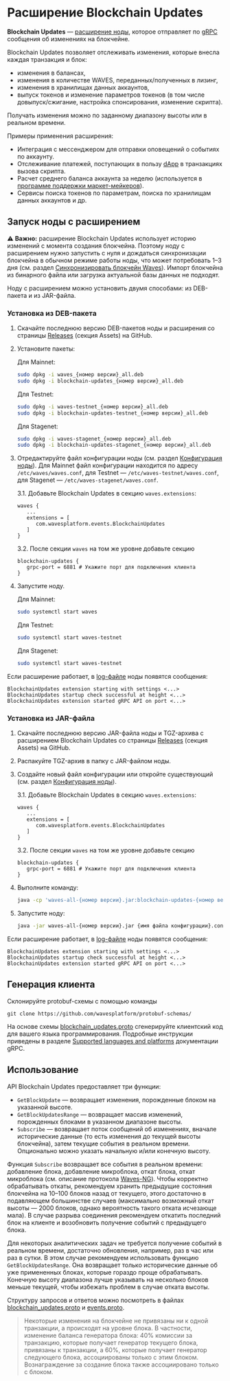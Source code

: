 # Расширение Blockchain Updates

**Blockchain Updates** — [расширение ноды](/ru/waves-node/extensions/), которое отправляет по [gRPC](https://en.wikipedia.org/wiki/GRPC) сообщения об изменениях на блокчейне.

Blockchain Updates позволяет отслеживать изменения, которые внесла каждая транзакция и блок:

* изменения в балансах,
* изменения в количестве WAVES, переданных/полученных в лизинг,
* изменения в хранилищах данных аккаунтов,
* выпуск токенов и изменение параметров токенов (в том числе довыпуск/сжигание, настройка спонсирования, изменение скрипта).

Получать изменения можно по заданному диапазону высоты или в реальном времени.

Примеры применения расширения:
* Интеграция с мессенджером для отправки оповещений о событиях по аккаунту.
* Отслеживание платежей, поступающих в пользу [dApp](/ru/building-apps/smart-contracts/what-is-a-dapp) в транзакциях вызова скрипта.
* Расчет среднего баланса аккаунта за неделю (используется в [программе поддержки маркет-мейкеров](https://medium.com/wavesexchange/waves-exchange-launches-a-market-maker-program-enabling-users-to-mine-with-their-liquidity-3d229c856f67)).
* Сервисы поиска токенов по параметрам, поиска по хранилищам данных аккаунтов и др.

## Запуск ноды с расширением

:warning: **Важно:** расширение Blockchain Updates использует историю изменений с момента создания блокчейна. Поэтому ноду с расширением нужно запустить с нуля и дождаться синхронизации блокчейна в обычном режиме работы ноды, что может потребовать 1–3 дня (см. раздел [Синхронизировать блокчейн Waves](/ru/waves-node/options-for-getting-actual-blockchain/)). Импорт блокчейна из бинарного файла или загрузка актуальной базы данных не подходят.

Ноду с расширением можно установить двумя способами: из DEB-пакета и из JAR-файла.

### Установка из DEB-пакета

1. Скачайте последнюю версию DEB-пакетов ноды и расширения со страницы [Releases](https://github.com/wavesplatform/Waves/releases) (секция Assets) на GitHub.

2. Установите пакеты:

   Для Mainnet:

   ```bash
   sudo dpkg -i waves_{номер версии}_all.deb
   sudo dpkg -i blockchain-updates_{номер версии}_all.deb
   ```

   Для Testnet:

   ```bash
   sudo dpkg -i waves-testnet_{номер версии}_all.deb
   sudo dpkg -i blockchain-updates-testnet_{номер версии}_all.deb
   ```

   Для Stagenet:

   ```bash
   sudo dpkg -i waves-stagenet_{номер версии}_all.deb
   sudo dpkg -i blockchain-updates-stagenet_{номер версии}_all.deb
   ```

3. Отредактируйте файл конфигурации ноды (см. раздел [Конфигурация ноды](/ru/waves-node/node-configuration)). Для Mainnet файл конфигурации находится по адресу `/etc/waves/waves.conf`, для Testnet — `/etc/waves-testnet/waves.conf`, для Stagenet — `/etc/waves-stagenet/waves.conf`.

   3.1. Добавьте Blockchain Updates в секцию `waves.extensions`:
   
   ```
   waves {
      ...
      extensions = [
         com.wavesplatform.events.BlockchainUpdates
      ]
   }
   ```

   3.2. После секции `waves` на том же уровне добавьте секцию

   ```
   blockchain-updates {
      grpc-port = 6881 # Укажите порт для подключения клиента
   }
   ```

4. Запустите ноду.

   Для Mainnet:

   ```bash
   sudo systemctl start waves
   ```

   Для Testnet:

   ```bash
   sudo systemctl start waves-testnet
   ```

   Для Stagenet:

   ```bash
   sudo systemctl start waves-testnet
   ```

Если расширение работает, в [log-файле](/ru/waves-node/logging-configuration) ноды появятся сообщения:

```
BlockchainUpdates extension starting with settings <...>
BlockchainUpdates startup check successful at height <...>
BlockchainUpdates extension started gRPC API on port <...>
```

### Установка из JAR-файла

1. Скачайте последнюю версию JAR-файла ноды и TGZ-архива с расширением Blockchain Updates со страницы [Releases](https://github.com/wavesplatform/Waves/releases) (секция Assets) на GitHub.

2. Распакуйте TGZ-архив в папку с JAR-файлом ноды.

3. Создайте новый файл конфигурации или откройте существующий (см. раздел [Конфигурация ноды](/ru/waves-node/node-configuration)).

   3.1. Добавьте Blockchain Updates в секцию `waves.extensions`:
   
   ```
   waves {
      ...
      extensions = [
         com.wavesplatform.events.BlockchainUpdates
      ]
   }
   ```

   3.2. После секции `waves` на том же уровне добавьте секцию

   ```
   blockchain-updates {
      grpc-port = 6881 # Укажите порт для подключения клиента
   }
   ```

4. Выполните команду:

   ```bash
   java -cp 'waves-all-{номер версии}.jar:blockchain-updates-{номер версии}/lib/*' com.wavesplatform.Application {имя файла конфигурации}.conf
   ```

5. Запустите ноду:

   ```bash
   java -jar waves-all-{номер версии}.jar {имя файла конфигурации}.conf.
   ```

Если расширение работает, в [log-файле](/ru/waves-node/logging-configuration) ноды появятся сообщения:

```
BlockchainUpdates extension starting with settings <...>
BlockchainUpdates startup check successful at height <...>
BlockchainUpdates extension started gRPC API on port <...>
```

## Генерация клиента

Склонируйте protobuf-схемы с помощью команды

```
git clone https://github.com/wavesplatform/protobuf-schemas/
```

На основе схемы [blockchain_updates.proto](https://github.com/wavesplatform/protobuf-schemas/blob/master/proto/waves/events/grpc/blockchain_updates.proto) сгенерируйте клиентский код для вашего языка программирования. Подробные инструкции приведены в разделе [Supported languages and platforms](https://www.grpc.io/docs/languages/) документации gRPC.

## Использование

API Blockchain Updates предоставляет три функции:
* `GetBlockUpdate` — возвращает изменения, порожденные блоком на указанной высоте.
* `GetBlockUpdatesRange` — возвращает массив изменений, порожденных блоками в указанном диапазоне высоты.
* `Subscribe` — возвращает поток сообщений об изменениях, вначале исторические данные (то есть изменения до текущей высоты блокчейна), затем текущие события в реальном времени. Опционально можно указать начальную и/или конечную высоту.

Функция `Subscribe` возвращает все события в реальном времени: добавление блока, добавление микроблока, откат блока, откат микроблока (см. описание протокола [Waves-NG](/en/blockchain/waves-protocol/waves-ng-protocol)). Чтобы корректно обрабатывать откаты, рекомендуем хранить предыдущие состояния блокчейна на 10–100 блоков назад от текущего, этого достаточно в подавляющем большинстве случаев (максимально возможный откат высоты — 2000 блоков, однако вероятность такого отката исчезающе мала). В случае разрыва соединения рекомендуем откатить последний блок на клиенте и возобновить получение событий с предыдущего блока.

Для некоторых аналитических задач не требуется получение событий в реальном времени, достаточно обновления, например, раз в час или раз в сутки. В этом случае рекомендуем использовать функцию `GetBlockUpdatesRange`. Она возвращает только исторические данные об уже примененных блоках, которые гораздо проще обрабатывать. Конечную высоту диапазона лучше указывать на несколько блоков меньше текущей, чтобы избежать проблем в случае отката высоты.

Структуру запросов и ответов можно посмотреть в файлах [blockchain_updates.proto](https://github.com/wavesplatform/protobuf-schemas/blob/master/proto/waves/events/grpc/blockchain_updates.proto) и [events.proto](https://github.com/wavesplatform/protobuf-schemas/blob/master/proto/waves/events/events.proto).

> Некоторые изменения на блокчейне не привязаны ни к одной транзакции, а происходят на уровне блока. В частности, изменение баланса генератора блока: 40% комиссии за транзакцию, которые получает генератор текущего блока, привязаны к транзакции, а 60%, которые получает генератор следующего блока, ассоциированы только с этим блоком. Вознаграждение за создание блока также ассоциировано только с блоком.
